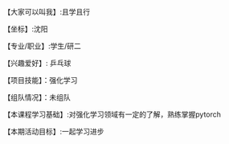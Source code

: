 【大家可以叫我】:且学且行

【坐标】:沈阳

【专业/职业】:学生/研二

【兴趣爱好】: 乒乓球

【项目技能】：强化学习

【组队情况】：未组队

【本课程学习基础】:对强化学习领域有一定的了解，熟练掌握pytorch

【本期活动目标】:一起学习进步
